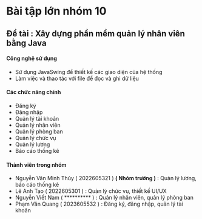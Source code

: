 # Bài tập lớn nhóm 10 
## Đề tài : Xây dựng phần mềm quản lý nhân viên bằng Java 
#### Công nghệ sử dụng
- Sử dụng JavaSwing để thiết kế các giao diện của hệ thống
- Làm việc và thao tác với file để đọc và ghi dữ liệu 
#### Các chức năng chính
- Đăng ký
- Đăng nhập
- Quản lý tài khoản
- Quản lý nhân viên
- Quản lý phòng ban
- Quản lý chức vụ
- Quản lý lương
- Báo cáo thống kê
#### Thành viên trong nhóm
- Nguyễn Văn Minh Thủy ( 2022605321 ) **( Nhóm trưởng )** : Quản lý lương, báo cáo thống kê
- Lê Anh Tạo ( 2022605301 ) : Quản lý chức vụ, thiết kế UI/UX
- Nguyễn Viết Nam ( ********** ) : Quản lý nhân viên, quản lý phòng ban
- Phạm Văn Quang ( 2023605532 ) : Đăng ký, đăng nhập, quản lý tài khoản

 
